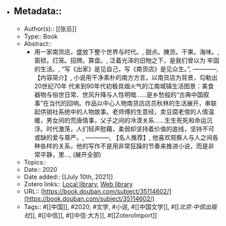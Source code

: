 - ## Metadata::
    - Author(s):: [[张忌]]
    - Type:: Book
    - Abstract::
        - 用一家南货店，盛放下整个世界与时代。, 甜点。腌货。干果。海味。, 窗棂。灯笼。招牌。算盘。, 泛着光泽的旧物之下，是我们曾以为 牢固的生活。, “写《出家》是见自己，写《南货店》是见众生。”, ————, 【内容简介】, 小说用干净素朴的南方方言，以南货店为背景，勾勒出20世纪70年 代末到90年代初极具烟火气的江南城镇生活图景：美食器物与俗世日常、世风升降与人性明暗……是乡愁般的“古典中国叙事”在当代的回响。作品以中心人物南货店店员秋林的生活展开，串联起供销社系统中的人物故事。老师傅的生意经，卖豆腐老倌的人情温暖，男女间的荒唐情事，父子之间的冷漠关系……生生死死和命运沉浮。时代激荡，人们轻声慰藉，柔弱却坚持着价值的底线，坚持不可或缺的爱与尊严。, ————, 【名人推荐】, 他喜欢观察人与人之间各种各样的关系，他的写作不是用非常狂躁的节奏来推进小说，而是非常平静，里..., (展开全部)
    - Topics:: 
    - Date:: 2020
    - Date added:: [[July 10th, 2021]]
    - Zotero links:: [Local library](zotero://select/library/items/87NUR7TC), [Web library](https://www.zotero.org/users/7147715/items/87NUR7TC)
    - URL:: [https://book.douban.com/subject/35114602/](https://book.douban.com/subject/35114602/)
    - Tags:: #[[中国]], #2020, #文学, #小说, #[[中国文学]], #[[*北京·中信出版社*]], #[[中信]], #[[中信·大方]], #[[ZoteroImport]]
